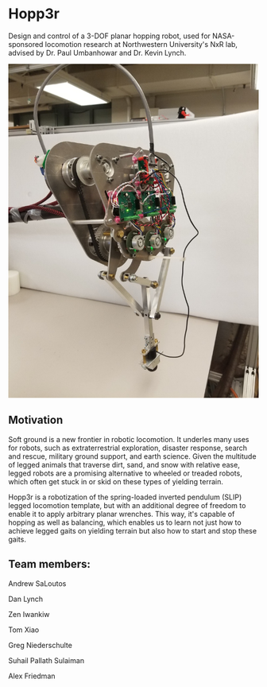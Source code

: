 # Hopp3r
Design and control of a 3-DOF planar hopping robot, used for NASA-sponsored locomotion research at Northwestern University's NxR lab, advised by Dr. Paul Umbanhowar and Dr. Kevin Lynch.

![close_up_1](/media/photoshoot/close_up_1.jpg?s=200)

## Motivation
Soft ground is a new frontier in robotic locomotion. It underles many uses for robots, such as extraterrestrial exploration, disaster response, search and rescue, military ground support, and earth science. Given the multitude of legged animals that traverse dirt, sand, and snow with relative ease, legged robots are a promising alternative to wheeled or treaded robots, which often get stuck in or skid on these types of yielding terrain.

Hopp3r is a robotization of the spring-loaded inverted pendulum (SLIP) legged locomotion template, but with an additional degree of freedom to enable it to apply arbitrary planar wrenches. This way, it's capable of hopping as well as balancing, which enables us to learn not just how to achieve legged gaits on yielding terrain but also how to start and stop these gaits.

## Team members:
Andrew SaLoutos

Dan Lynch

Zen Iwankiw

Tom Xiao

Greg Niederschulte

Suhail Pallath Sulaiman

Alex Friedman
